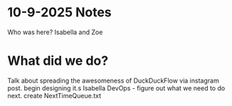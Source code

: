 # 10-9-2025 Notes

Who was here? Isabella and Zoe

# What did we do?
Talk about spreading the awesomeness of DuckDuckFlow via instagram post. begin designing it.s
Isabella DevOps - figure out what we need to do next. create NextTimeQueue.txt
